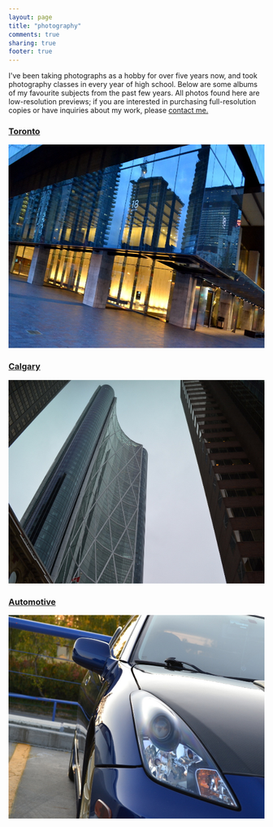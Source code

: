 ```yaml
---
layout: page
title: "photography"
comments: true
sharing: true
footer: true
---
```

I've been taking photographs as a hobby for over five years now, and took photography classes in every year of high school. Below are some albums of my favourite subjects from the past few years. All photos found here are low-resolution previews; if you are interested in purchasing full-resolution copies or have inquiries about my work, please [contact me.](/contact/)

<h3><a href='/photography/toronto.html'>Toronto</a></h3>
<a href='/photography/toronto.html'><img src="/images/photos/toronto/to1.jpg" height="400" width="600"></a>

<h3><a href='/photography/calgary.html'>Calgary</a></h3>
<a href='/photography/calgary.html'><img src="/images/photos/calgary/ca1.JPG" height="400" width="600"></a>

<h3><a href='/photography/automotive.html'>Automotive</a></h3>
<a href='/photography/automotive.html'><img src="/images/photos/automotive/au1.JPG" height="400" width="600"></a>